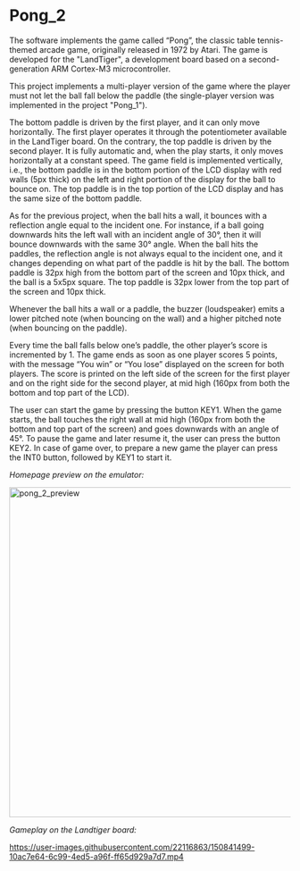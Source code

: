# Pong_2
The software implements the game called “Pong”, the classic table tennis-themed arcade game, originally released in 1972 by Atari. The game is developed for the "LandTiger", a development board based on a second-generation ARM Cortex-M3 microcontroller.

This project implements a multi-player version of the game where the player must not let the ball fall below the paddle (the single-player version was implemented in the project "Pong_1").

The bottom paddle is driven by the first player, and it can only move horizontally. The first player operates it through the potentiometer available in the LandTiger board.
On the contrary, the top paddle is driven by the second player. It is fully automatic and, when the play starts, it only moves horizontally at a constant speed.
The game field is implemented vertically, i.e., the bottom paddle is in the bottom portion of the LCD display with red walls (5px thick) on the left and right portion of the display for the ball to bounce on. The top paddle is in the top portion of the LCD display and has the same size of the bottom paddle.

As for the previous project, when the ball hits a wall, it bounces with a reflection angle equal to the incident one. For instance, if a ball going downwards hits the left wall with an incident angle of 30°, then it will bounce downwards with the same 30° angle.
When the ball hits the paddles, the reflection angle is not always equal to the incident one, and it changes depending on what part of the paddle is hit by the ball.
The bottom paddle is 32px high from the bottom part of the screen and 10px thick, and the ball is a 5x5px square. The top paddle is 32px lower from the top part of the screen and 10px thick.

Whenever the ball hits a wall or a paddle, the buzzer (loudspeaker) emits a lower pitched note (when bouncing on the wall) and a higher pitched note (when bouncing on the paddle).

Every time the ball falls below one’s paddle, the other player’s score is incremented by 1. The game ends as soon as one player scores 5 points, with the message “You win” or “You lose” displayed on the screen for both players. The score is printed on the left side of the screen for the first player and on the right side for the second player, at mid high (160px from both the bottom and top part of the LCD).

The user can start the game by pressing the button KEY1. When the game starts, the ball touches the right wall at mid high (160px from both the bottom and top part of the screen) and goes downwards with an angle of 45°. To pause the game and later resume it, the user can press the button KEY2. In case of game over, to prepare a new game the player can press the INT0 button, followed by KEY1 to start it.

_Homepage preview on the emulator:_

<img width="591" alt="pong_2_preview" src="https://user-images.githubusercontent.com/22116863/149555396-6699769f-a0cd-45e0-bdad-483924adc4cd.png">

_Gameplay on the Landtiger board:_

https://user-images.githubusercontent.com/22116863/150841499-10ac7e64-6c99-4ed5-a96f-ff65d929a7d7.mp4
